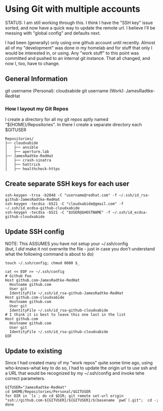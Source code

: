 # Using Git with multiple accounts

STATUS:  I am still working through this.  I think I have the "SSH key" issue sorted, and now have a quick way to update the remote url.  I believe I'll be messing with "global config" and defaults next.

I had been (generally) only using one github account until recently.  Almost all of my "development" was done in my homelab and for stuff that only I would be interested in, or using.  Any "work stuff" to this point was committed and pushed to an internal git instance.  That all changed, and now I, too, have to change.


## General Information
git username (Personal): cloudxabide
git username (Work): JamesRadtke-RedHat

### How I layout my Git Repos
I create a directory for all my git repos aptly named "${HOME}/Repositories".  In there I create a separate directory each $GITUSER
```
Repositories/
├── cloudxabide
│   ├── ansible
│   ├── aperture.lab
├── JamesRadtke-RedHat
│   ├── crash-sinatra
│   ├── hattrick
│   ├── healthcheck-https
```

## Create separate SSH keys for each user

```
ssh-keygen -trsa -b2048 -C "username@redhat.com" -f ~/.ssh/id_rsa-github-JamesRadtke-RedHat
ssh-keygen -tecdsa -b521 -C "cloudxabide@gmail.com" -f ~/.ssh/id_ecdsa-github-cloudxabide
ssh-keygen -tecdsa -b521 -C "$USER@$HOSTNAME" -f ~/.ssh/id_ecdsa-github-cloudxabide
```

## Update SSH config
NOTE:  This ASSUMES you have not setup your ~/.ssh/config  
  (but, I *did* make it not overwrite the file - just in case you don't understand what the following command is about to do)
```
touch ~/.ssh/config; chmod 0600 $_

cat << EOF >> ~/.ssh/config
# Github Foo
Host github.com-JamesRadtke-RedHat
  Hostname github.com
  User git
  IdentityFile ~/.ssh/id_rsa-github-JamesRadtke-RedHat
Host github.com-cloudxabide
  Hostname github.com
  User git
  IdentityFile ~/.ssh/id_rsa-github-cloudxabide
# I think it is best to leave this one last in the list
Host github.com
  Hostname github.com
  User git
  IdentityFile ~/.ssh/id_rsa-github-cloudxabide
EOF
```

## Update to existing 
Since I had created many of my "work repos" quite some time ago, using who-knows-what key to do so, I had to update the origin url to use ssh and a URL that would be recognized by my ~/.ssh/config and invoke tehe correct parameters.

```
GITUSER="JamesRadtke-RedHat"
cd $HOME/Repositories/Personal/$GITUSER
for DIR in `ls`; do cd $DIR; git remote set-url origin "ssh://github.com-${GITUSER}/${GITUSER}/$(basename `pwd`).git";  cd -; done
```
